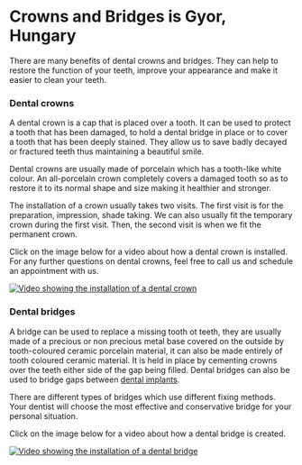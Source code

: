 # Crowns and Bridges is Gyor, Hungary

There are many benefits of dental crowns and bridges. They can help to restore the function of your teeth, improve your appearance and make it easier to clean your teeth.

### Dental crowns

A dental crown is a cap that is placed over a tooth. It can be used to protect a tooth that has been damaged, to hold a dental bridge in place or to cover a tooth that has been deeply stained. They allow us to save badly decayed or fractured teeth thus maintaining a beautiful smile.

Dental crowns are usually made of porcelain which has a tooth-like white colour. An all-porcelain crown completely covers a damaged tooth so as to restore it to its normal shape and size making it healthier and stronger.

The installation of a crown usually takes two visits. The first visit is for the preparation, impression, shade taking. We can also usually fit the temporary crown during the first visit. Then, the second visit is when we fit the permanent crown.

Click on the image below for a video about how a dental crown is installed. For any further questions on dental crowns, feel free to call us and schedule an appointment with us.

[![Video showing the installation of a dental crown](https://img.youtube.com/vi/LPew0OU2h1g/0.jpg)](https://www.youtube.com/watch?v=LPew0OU2h1g)

### Dental bridges

A bridge can be used to replace a missing tooth ot teeth, they are usually made of a precious or non precious metal base covered on the outside by tooth-coloured ceramic porcelain material, it can also be made entirely of tooth coloured ceramic material. It is held in place by cementing crowns over the teeth either side of the gap being filled. Dental bridges can also be used to bridge gaps between [dental implants](/fogimplantatum-gyor).

There are different types of bridges which use different fixing methods. Your dentist will choose the most effective and conservative bridge for your personal situation.

Click on the image below for a video about how a dental bridge is created.

[![Video showing the installation of a dental bridge](https://img.youtube.com/vi/QoNz9LpJBk0/0.jpg)](https://www.youtube.com/watch?v=QoNz9LpJBk0)
